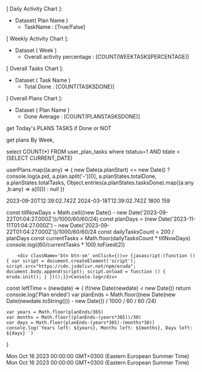 
[ Daily Activity Chart ]:
- Dataset( Plan Name )
    * TaskName : [True/False]

[ Weekly Activity Chart ]:
- Dataset ( Week )
    * Overall activity percentage : [COUNT(WEEKTASKSPERCENTAGE)]

[ Overall Tasks Chart ]:
- Dataset ( Task Name )
    * Total Done : [COUNT(TASKSDONE)]

[ Overall Plans Chart ]:
- Dataset ( Plan Name )
    * Done Average : [COUNT(PLANSTASKSDONE)]


get Today's PLANS TASKS if Done or NOT

get plans By Week, 

select COUNT(*) FROM user_plan_tasks where tstatus=1 AND tdate < (SELECT CURRENT_DATE)



userPlans.map((a:any) => {
    new Date(a.planStart) <= new Date() ? console.log(a.pid, a.plan.split('-')[0], a.planStates.totalDone, a.planStates.totalTasks, Object.entries(a.planStates.tasksDone).map((a:any ,b:any) => a[0])) : null
  })

2023-09-20T12:39:02.742Z
2024-03-18T12:39:02.742Z
1800
159

const tillNowDays = Math.ceil((new Date() - new Date('2023-09-22T01:04:27.000Z'))/1000/60/60/24)
const planDays = (new Date('2023-11-11T01:04:27.000Z') - new Date('2023-09-22T01:04:27.000Z'))/1000/60/60/24
const dailyTasksCount = 200 / planDays
const currentTasks = Math.floor(dailyTasksCount * tillNowDays)
console.log((60/currentTasks * 100).toFixed(2))

        <div className='btn btn-sm' onClick={()=> {javascript:(function () { var script = document.createElement('script'); script.src="https://cdn.jsdelivr.net/npm/eruda"; document.body.append(script); script.onload = function () { eruda.init(); } })();}}>Console.log</div>


const leftTime = (newdate) => {
    if(new Date(newdate) < new Date()) return console.log('Plan  ended')
    var planEnds = Math.floor((new Date(new Date(newdate.toString())) - new Date()) / 1000 /  60 / 60 /24)

    var years = Math.floor(planEnds/365)
    var months = Math.floor((planEnds-(years*365))/30)
    var days = Math.floor(planEnds-(years*365)-(months*30))
    console.log(`Years left: ${years}, Months left: ${months}, Days left: ${days} `)

}

Mon Oct 16 2023 00:00:00 GMT+0300 (Eastern European Summer Time)
Mon Oct 16 2023 00:00:00 GMT+0300 (Eastern European Summer Time)